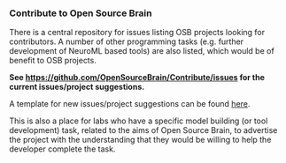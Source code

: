 ### Contribute to Open Source Brain

There is a central repository for issues listing OSB projects looking for contributors. A number of other programming tasks (e.g. further development of NeuroML based tools) are also listed, which would be of benefit to OSB projects.

**See https://github.com/OpenSourceBrain/Contribute/issues for the current issues/project suggestions.**

A template for new issues/project suggestions can be found [here](https://github.com/OpenSourceBrain/Contribute/blob/master/CONTRIBUTING.md).

This is also a place for labs who have a specific model building (or tool development) task, related to the aims of Open Source Brain, to advertise the project with the understanding that they would be willing to help the developer complete the task. 


